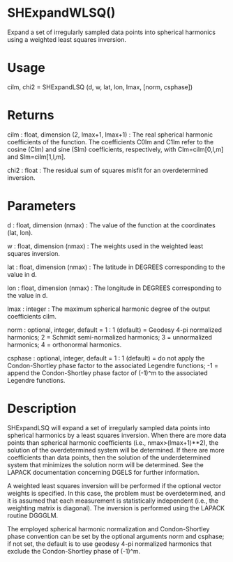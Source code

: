 # SHExpandWLSQ()

Expand a set of irregularly sampled data points into spherical harmonics using a weighted least squares inversion.

# Usage

cilm, chi2 = SHExpandLSQ (d, w, lat, lon, lmax, [norm,  csphase])

# Returns

cilm : float, dimension (2, lmax+1, lmax+1)
:   The real spherical harmonic coefficients of the function. The coefficients C0lm and C1lm refer to the cosine (Clm) and sine (Slm) coefficients, respectively, with Clm=cilm[0,l,m] and Slm=cilm[1,l,m].

chi2 : float
:   The residual sum of squares misfit for an overdetermined inversion.

# Parameters

d : float, dimension (nmax)
:   The value of the function at the coordinates (lat, lon).

w : float, dimension (nmax)
:   The weights used in the weighted least squares inversion.

lat : float, dimension (nmax)
:   The latitude in DEGREES corresponding to the value in d.

lon : float, dimension (nmax)
:   The longitude in DEGREES corresponding to the value in d.

lmax : integer
:   The maximum spherical harmonic degree of the output coefficients cilm.

norm : optional, integer, default = 1
:   1 (default) = Geodesy 4-pi normalized harmonics; 2 = Schmidt semi-normalized harmonics; 3 = unnormalized harmonics; 4 = orthonormal harmonics.

csphase : optional, integer, default = 1
:   1 (default) = do not apply the Condon-Shortley phase factor to the associated Legendre functions; -1 = append the Condon-Shortley phase factor of (-1)^m to the associated Legendre functions.

# Description

SHExpandLSQ will expand a set of irregularly sampled data points into spherical harmonics by a least squares inversion. When there are more data points than spherical harmonic coefficients (i.e., nmax>(lmax+1)**2), the solution of the overdetermined system will be determined. If there are more coefficients than data points, then the solution of the underdetermined system that minimizes the solution norm will be determined. See the LAPACK documentation concerning DGELS for further information.

A weighted least squares inversion will be performed if the optional vector
weights is specified. In this case, the problem must be overdetermined, and it is assumed that each measurement is statistically independent (i.e., the weighting matrix is diagonal). The inversion is performed using the LAPACK routine DGGGLM.

The employed spherical harmonic normalization and Condon-Shortley phase convention can be set by the optional arguments norm and csphase; if not set, the default is to use geodesy 4-pi normalized harmonics that exclude the Condon-Shortley phase of (-1)^m.
